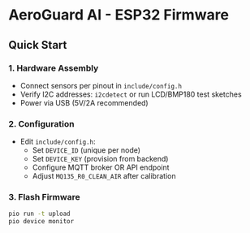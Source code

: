# AeroGuard AI - ESP32 Firmware

## Quick Start

### 1. Hardware Assembly
- Connect sensors per pinout in `include/config.h`
- Verify I2C addresses: `i2cdetect` or run LCD/BMP180 test sketches
- Power via USB (5V/2A recommended)

### 2. Configuration
- Edit `include/config.h`:
  - Set `DEVICE_ID` (unique per node)
  - Set `DEVICE_KEY` (provision from backend)
  - Configure MQTT broker OR API endpoint
  - Adjust `MQ135_R0_CLEAN_AIR` after calibration

### 3. Flash Firmware
```bash
pio run -t upload
pio device monitor